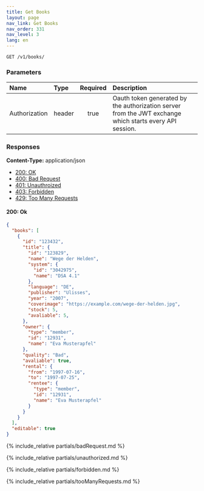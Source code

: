```yaml
---
title: Get Books
layout: page
nav_link: Get Books
nav_order: 331
nav_level: 3
lang: en
---
```


```
GET /v1/books/
```

### Parameters

| Name | Type  | Required | Description |
|:--------------|:--------|:----------:|:----------------------------------------------------------------------------------|
| Authorization | header | true | Oauth token generated by the authorization server from the JWT exchange which starts every API session. |

### Responses
**Content-Type:** application/json
- [200: OK](#200-ok)
- [400: Bad Request](#400-bad-request)
- [401: Unauthroized](#401-unauthorized)
- [403: Forbidden](#403-forbidden)
- [429: Too Many Requests](#429-too-many-requests)

#### 200: Ok
```json
{
  "books": [
    {
      "id": "123432",
      "title": {
        "id": "123829",
        "name": "Wege der Helden",
        "system": {
          "id": "3042975",
          "name": "DSA 4.1"
        },
        "language": "DE",
        "publisher": "Ulisses",
        "year": "2007",
        "coverimage": "https://example.com/wege-der-helden.jpg",
        "stock": 5,
        "avaliable": 5,
      },
      "owner": {
        "type": "member",
        "id": "12931",
        "name": "Eva Musterapfel"
      },
      "quality": "Bad",
      "avaliable": true,
      "rental": {
        "from": "1997-07-16",
        "to": "1997-07-25",
        "rentee": {
          "type": "member",
          "id": "12931",
          "name": "Eva Musterapfel"
        }
      }
    }
  ],
  "editable": true
}
```

{% include_relative partials/badRequest.md %}

{% include_relative partials/unauthorized.md %}

{% include_relative partials/forbidden.md %}

{% include_relative partials/tooManyRequests.md %}

